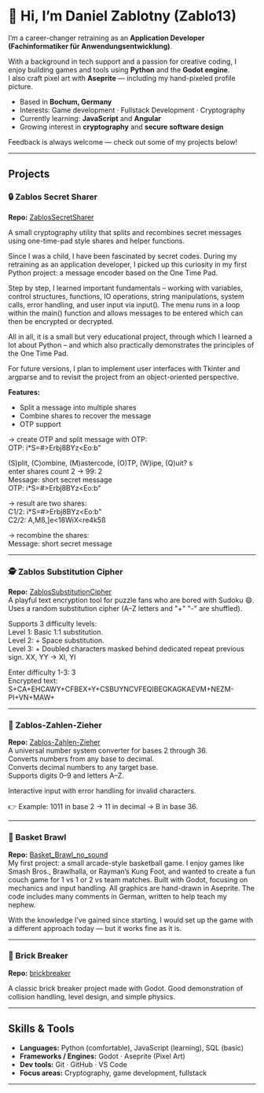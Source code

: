 # 👋 Hi, I’m Daniel Zablotny   (Zablo13)

I’m a career-changer retraining as an **Application Developer (Fachinformatiker für Anwendungsentwicklung)**.  

With a background in tech support and a passion for creative coding, I enjoy building games and tools using **Python** and the **Godot engine**.  
I also craft pixel art with **Aseprite** — including my hand-pixeled profile picture.

-  Based in **Bochum, Germany**  
-  Interests: Game development · Fullstack Development · Cryptography  
-  Currently learning: **JavaScript** and **Angular**  
-  Growing interest in **cryptography** and **secure software design**  

Feedback is always welcome — check out some of my projects below!

---  

## Projects

### 🔒 Zablos Secret Sharer
**Repo:** [ZablosSecretSharer](https://github.com/Zablo13/ZablosSecretSharer)  

A small cryptography utility that splits and recombines secret messages using one-time-pad style shares and helper functions.  
 
Since I was a child, I have been fascinated by secret codes. During my retraining as an application developer, I picked up this curiosity in my first Python project: a message encoder based on the One Time Pad.   
 
Step by step, I learned important fundamentals – working with variables, control structures, functions, IO operations, string manipulations, system calls, error handling, and user input via input(). The menu runs in a loop within the main() function and allows messages to be entered which can then be encrypted or decrypted.     
     
All in all, it is a small but very educational project, through which I learned a lot about Python – and which also practically demonstrates the principles of the One Time Pad.
   
For future versions, I plan to implement user interfaces with Tkinter and argparse and to revisit the project from an object-oriented perspective.
        
**Features:**
- Split a message into multiple shares  
- Combine shares to recover the message  
- OTP support
  
-> create OTP and split message with OTP:  
OTP: i*S=#>Erbj8BYz<Eo:b"  

(S)plit, (C)ombine, (M)astercode, (O)TP, (W)ipe, (Q)uit? s  
enter shares count 2 -> 99: 2  
Message: short secret message  
OTP: i*S=#>Erbj8BYz<Eo:b"  
  
-> result are two shares:  
C1/2: i*S=#>Erbj8BYz<Eo:b"  
C2/2: A,Mß,]e<18WiX<re4k5ß
  
-> recombine the shares:  
Message: short secret message  
  
---

### 🕵️ Zablos Substitution Cipher
**Repo:** [ZablosSubstitutionCipher](https://github.com/Zablo13/Substitution-Cipher-Maker)  
A playful text encryption tool for puzzle fans who are bored with Sudoku 😄.  
Uses a random substitution cipher (A–Z letters and "+" "-" are shuffled).  

Supports 3 difficulty levels:  
Level 1: Basic 1:1 substitution.  
Level 2: + Space substitution.  
Level 3: + Doubled characters masked behind dedicated repeat previous sign. XX, YY -> XI, YI   
       

Enter difficulty 1-3: 3  
Encrypted text: S+CA+EHCAWY+CFBEX+Y+CSBUYNCVFEQIBEGKAGKAEVM+NEZM-PI+VN+MAW+   
 
--- 

### 🔢 Zablos-Zahlen-Zieher  
**Repo:** [Zablos-Zahlen-Zieher](https://github.com/Zablo13/Zablos-Zahlen-Zieher)     
A universal number system converter for bases 2 through 36.  
Converts numbers from any base to decimal.  
Converts decimal numbers to any target base.  
Supports digits 0–9 and letters A–Z.  
  
Interactive input with error handling for invalid characters.  
  
👉 Example: 1011 in base 2 → 11 in decimal → B in base 36.  

---

### 🏀 Basket Brawl
**Repo:** [Basket_Brawl_no_sound](https://github.com/Zablo13/Basket_Brawl_no_sound)  
My first project: a small arcade-style basketball game. I enjoy games like Smash Bros., Brawlhalla, or Rayman’s Kung Foot, and wanted to create a fun couch game for 1 vs 1 or 2 vs team matches.
Built with Godot, focusing on mechanics and input handling.
All graphics are hand-drawn in Aseprite.
The code includes many comments in German, written to help teach my nephew.

With the knowledge I’ve gained since starting, I would set up the game with a different approach today — but it works fine as it is.
 

---

### 🧱 Brick Breaker
**Repo:** [brickbreaker](https://github.com/Zablo13/brickbreaker)  

A classic brick breaker project made with Godot. Good demonstration of collision handling, level design, and simple physics.  


---

## Skills & Tools
- **Languages:** Python (comfortable), JavaScript (learning), SQL (basic)  
- **Frameworks / Engines:** Godot · Aseprite (Pixel Art)  
- **Dev tools:** Git · GitHub · VS Code  
- **Focus areas:** Cryptography, game development, fullstack  

---
